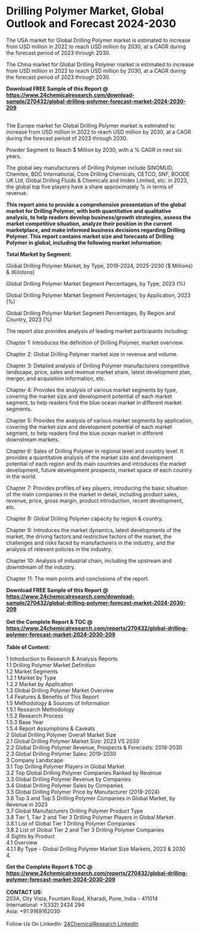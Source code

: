 <h1>Drilling Polymer Market, Global Outlook and Forecast 2024-2030</h1><p>The USA market for Global Drilling Polymer market is estimated to increase from USD million in 2022 to reach USD million by 2030, at a CAGR during the forecast period of 2023 through 2030.</p><p>
</p><p>The China market for Global Drilling Polymer market is estimated to increase from USD million in 2022 to reach USD million by 2030, at a CAGR during the forecast period of 2023 through 2030.</p><div><b>Download FREE Sample of this Report @ 
            <a href="https://www.24chemicalresearch.com/download-sample/270432/global-drilling-polymer-forecast-market-2024-2030-209">
            https://www.24chemicalresearch.com/download-sample/270432/global-drilling-polymer-forecast-market-2024-2030-209</a></b></div><br><p>
</p><p>The Europe market for Global Drilling Polymer market is estimated to increase from USD million in 2022 to reach USD million by 2030, at a CAGR during the forecast period of 2023 through 2030.</p><p>
Powder Segment to Reach $ Million by 2030, with a % CAGR in next six years.</p><p>
The global key manufacturers of Drilling Polymer include SINOMUD, Chemtex, BDC International, Core Drilling Chemicals, CETCO, SNF, BOODE UK Ltd, Global Drilling Fluids &amp; Chemicals and Imdex Limited, etc. in 2023, the global top five players have a share approximately % in terms of revenue.</p><p>
<strong>This report aims to provide a comprehensive presentation of the global market for Drilling Polymer, with both quantitative and qualitative analysis, to help readers develop business/growth strategies, assess the market competitive situation, analyze their position in the current marketplace, and make informed business decisions regarding Drilling Polymer. This report contains market size and forecasts of Drilling Polymer in global, including the following market information:</strong></p><p>
</p><p>
<strong>Total Market by Segment:</strong></p><p>
Global Drilling Polymer Market, by Type, 2019-2024, 2025-2030 ($ Millions) &amp; (Kilotons)</p><p>
Global Drilling Polymer Market Segment Percentages, by Type, 2023 (%)</p><p>
</p><p>
Global Drilling Polymer Market Segment Percentages, by Application, 2023 (%)</p><p>
</p><p>
Global Drilling Polymer Market Segment Percentages, By Region and Country, 2023 (%)</p><p>
</p><p>
The report also provides analysis of leading market participants including:</p><p>
</p><p>
</p><p>
Chapter 1: Introduces the definition of Drilling Polymer, market overview.</p><p>
Chapter 2: Global Drilling Polymer market size in revenue and volume.</p><p>
Chapter 3: Detailed analysis of Drilling Polymer manufacturers competitive landscape, price, sales and revenue market share, latest development plan, merger, and acquisition information, etc.</p><p>
Chapter 4: Provides the analysis of various market segments by type, covering the market size and development potential of each market segment, to help readers find the blue ocean market in different market segments.</p><p>
Chapter 5: Provides the analysis of various market segments by application, covering the market size and development potential of each market segment, to help readers find the blue ocean market in different downstream markets.</p><p>
Chapter 6: Sales of Drilling Polymer in regional level and country level. It provides a quantitative analysis of the market size and development potential of each region and its main countries and introduces the market development, future development prospects, market space of each country in the world.</p><p>
Chapter 7: Provides profiles of key players, introducing the basic situation of the main companies in the market in detail, including product sales, revenue, price, gross margin, product introduction, recent development, etc.</p><p>
Chapter 8: Global Drilling Polymer capacity by region &amp; country.</p><p>
Chapter 9: Introduces the market dynamics, latest developments of the market, the driving factors and restrictive factors of the market, the challenges and risks faced by manufacturers in the industry, and the analysis of relevant policies in the industry.</p><p>
Chapter 10: Analysis of industrial chain, including the upstream and downstream of the industry.</p><p>
Chapter 11: The main points and conclusions of the report.</p><div><b>Download FREE Sample of this Report @ 
            <a href="https://www.24chemicalresearch.com/download-sample/270432/global-drilling-polymer-forecast-market-2024-2030-209">
            https://www.24chemicalresearch.com/download-sample/270432/global-drilling-polymer-forecast-market-2024-2030-209</a></b></div><br><div><b>Get the Complete Report & TOC @ 
            <a href="https://www.24chemicalresearch.com/reports/270432/global-drilling-polymer-forecast-market-2024-2030-209">
            https://www.24chemicalresearch.com/reports/270432/global-drilling-polymer-forecast-market-2024-2030-209</a></b></div><br>
            <b>Table of Content:</b><p>1 Introduction to Research & Analysis Reports<br />
    1.1 Drilling Polymer Market Definition<br />
    1.2 Market Segments<br />
        1.2.1 Market by Type<br />
        1.2.2 Market by Application<br />
    1.3 Global Drilling Polymer Market Overview<br />
    1.4 Features & Benefits of This Report<br />
    1.5 Methodology & Sources of Information<br />
        1.5.1 Research Methodology<br />
        1.5.2 Research Process<br />
        1.5.3 Base Year<br />
        1.5.4 Report Assumptions & Caveats<br />
2 Global Drilling Polymer Overall Market Size<br />
    2.1 Global Drilling Polymer Market Size: 2023 VS 2030<br />
    2.2 Global Drilling Polymer Revenue, Prospects & Forecasts: 2019-2030<br />
    2.3 Global Drilling Polymer Sales: 2019-2030<br />
3 Company Landscape<br />
    3.1 Top Drilling Polymer Players in Global Market<br />
    3.2 Top Global Drilling Polymer Companies Ranked by Revenue<br />
    3.3 Global Drilling Polymer Revenue by Companies<br />
    3.4 Global Drilling Polymer Sales by Companies<br />
    3.5 Global Drilling Polymer Price by Manufacturer (2019-2024)<br />
    3.6 Top 3 and Top 5 Drilling Polymer Companies in Global Market, by Revenue in 2023<br />
    3.7 Global Manufacturers Drilling Polymer Product Type<br />
    3.8 Tier 1, Tier 2 and Tier 3 Drilling Polymer Players in Global Market<br />
        3.8.1 List of Global Tier 1 Drilling Polymer Companies<br />
        3.8.2 List of Global Tier 2 and Tier 3 Drilling Polymer Companies<br />
4 Sights by Product<br />
    4.1 Overview<br />
        4.1.1 By Type - Global Drilling Polymer Market Size Markets, 2023 & 2030<br />
        4.</p><div><b>Get the Complete Report & TOC @ 
            <a href="https://www.24chemicalresearch.com/reports/270432/global-drilling-polymer-forecast-market-2024-2030-209">
            https://www.24chemicalresearch.com/reports/270432/global-drilling-polymer-forecast-market-2024-2030-209</a></b></div><br><b>CONTACT US:</b><br>
            203A, City Vista, Fountain Road, Kharadi, Pune, India - 411014<br>
            International: +1(332) 2424 294<br>
            Asia: +91 9169162030 <br><br>
            Follow Us On LinkedIn: <a href="https://www.linkedin.com/company/24chemicalresearch/">24ChemicalResearch LinkedIn</a>